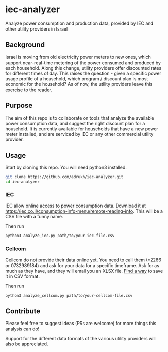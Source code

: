 # iec-analyzer
Analyze power consumption and production data, provided by IEC and other utility providers in Israel

## Background
Israel is moving from old electricity power meters to new ones, which support near-real-time metering of the power consumed and produced by each household. Along this change, utility providers offer discounted rates for different times of day. This raises the question - given a specific power usage profile of a household, which program / discount plan is most economic for the household? As of now, the utility providers leave this exercise to the reader.

## Purpose
The aim of this repo is to collaborate on tools that analyze the available power consumption data, and suggest the right discount plan for a household. It is currently available for households that have a new power meter installed, and are serviced by IEC or any other commercial utility provider.

## Usage
Start by cloning this repo. You will need python3 installed.
```sh
git clone https://github.com/adrukh/iec-analyzer.git
cd iec-analyzer
```

### IEC
IEC allow online access to power consumption data. Download it at https://iec.co.il/consumption-info-menu/remote-reading-info. This will be a CSV file with a funny name.

Then run
```sh
python3 analyze_iec.py path/to/your-iec-file.csv
```

### Cellcom
Cellcom do not provide their data online yet. You need to call them (*2266 or 0732989184) and ask for your data for a specific timeframe. Ask for as much as they have, and they will email you an XLSX file. [Find a way](https://csvkit.readthedocs.io/) to save it in CSV format.

Then run
```sh
python3 analyze_cellcom.py path/to/your-cellcom-file.csv
```

## Contribute
Please feel free to suggest ideas (PRs are welcome) for more things this analysis can do!

Support for the different data formats of the various utility providers will also be appreciated.
